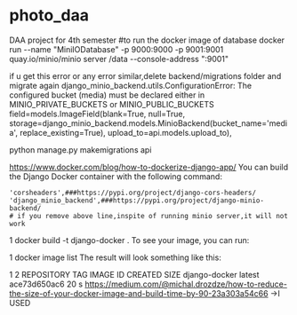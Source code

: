 # photo_daa
DAA project for 4th semester
#to run the docker image of database
docker run --name "MiniIODatabase" -p 9000:9000 -p 9001:9001 quay.io/minio/minio server /data --console-address ":9001"

if u get this error or any error similar,delete backend/migrations folder and migrate again 
django_minio_backend.utils.ConfigurationError: The configured bucket (media) must be declared either in MINIO_PRIVATE_BUCKETS or MINIO_PUBLIC_BUCKETS
field=models.ImageField(blank=True, null=True, storage=django_minio_backend.models.MinioBackend(bucket_name='media', replace_existing=True), upload_to=api.models.upload_to),

python manage.py makemigrations api


https://www.docker.com/blog/how-to-dockerize-django-app/
You can build the Django Docker container with the following command:

    'corsheaders',###https://pypi.org/project/django-cors-headers/
    'django_minio_backend',###https://pypi.org/project/django-minio-backend/
    # if you remove above line,inspite of running minio server,it will not work


1
docker build -t django-docker .
To see your image, you can run:

1
docker image list
The result will look something like this:

1
2
REPOSITORY      TAG       IMAGE ID       CREATED          SIZE
django-docker   latest    ace73d650ac6   20 s
https://medium.com/@michal.drozdze/how-to-reduce-the-size-of-your-docker-image-and-build-time-by-90-23a303a54c66 ->I USED 


